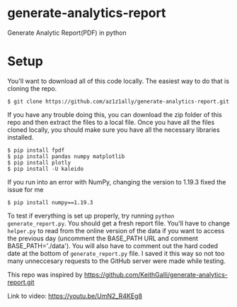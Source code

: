 # generate-analytics-report
Generate Analytic Report(PDF) in python

# Setup
You'll want to download all of this code locally. The easiest way to do that is cloning the repo.

`$ git clone https://github.com/az1z1ally/generate-analytics-report.git`

If you have any trouble doing this, you can download the zip folder of this repo and then extract the files to a local file. Once you have all the files cloned locally, you should make sure you have all the necessary libraries installed.

```
$ pip install fpdf
$ pip install pandas numpy matplotlib
$ pip install plotly
$ pip install -U kaleido
```

If you run into an error with NumPy, changing the version to 1.19.3 fixed the issue for me

`$ pip install numpy==1.19.3`

To test if everything is set up properly, try running `python generate_report.py`. You should get a fresh report file. You'll have to change `helper.py` to read from the online version of the data if you want to access the previous day (uncomment the BASE_PATH URL and comment BASE_PATH='./data'). You will also have to comment out the hard coded date at the bottom of `generate_report.py` file. I saved it this way so not too many unneccesary requests to the GitHub server were made while testing.

This repo was inspired by https://github.com/KeithGalli/generate-analytics-report.git

Link to video: https://youtu.be/UmN2_R4KEg8
